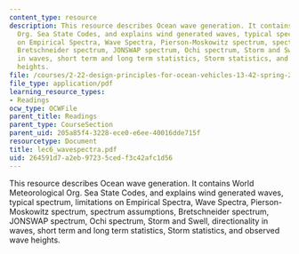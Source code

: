 ```yaml
---
content_type: resource
description: This resource describes Ocean wave generation. It contains World Meteorological
  Org. Sea State Codes, and explains wind generated waves, typical spectrum, limitations
  on Empirical Spectra, Wave Spectra, Pierson-Moskowitz spectrum, spectrum assumptions,
  Bretschneider spectrum, JONSWAP spectrum, Ochi spectrum, Storm and Swell, directionality
  in waves, short term and long term statistics, Storm statistics, and observed wave
  heights.
file: /courses/2-22-design-principles-for-ocean-vehicles-13-42-spring-2005/264591d7a2eb97235cedf3c42afc1d56_lec6_wavespectra.pdf
file_type: application/pdf
learning_resource_types:
- Readings
ocw_type: OCWFile
parent_title: Readings
parent_type: CourseSection
parent_uid: 205a85f4-3228-ece0-e6ee-40016dde715f
resourcetype: Document
title: lec6_wavespectra.pdf
uid: 264591d7-a2eb-9723-5ced-f3c42afc1d56
---
```

This resource describes Ocean wave generation. It contains World Meteorological Org. Sea State Codes, and explains wind generated waves, typical spectrum, limitations on Empirical Spectra, Wave Spectra, Pierson-Moskowitz spectrum, spectrum assumptions, Bretschneider spectrum, JONSWAP spectrum, Ochi spectrum, Storm and Swell, directionality in waves, short term and long term statistics, Storm statistics, and observed wave heights.

